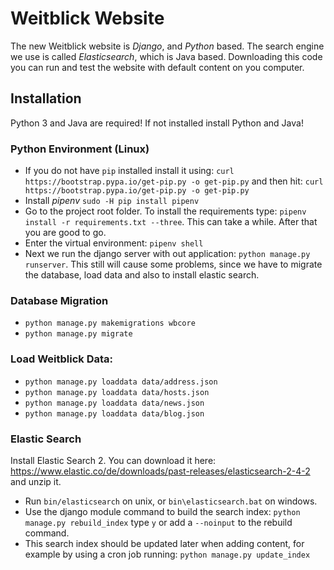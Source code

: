 # Weitblick Website

The new Weitblick website is *Django*, and *Python* based. The search engine we use is called *Elasticsearch*, which is Java based. Downloading this code you can run and test the website with default content on you computer.

## Installation

Python 3 and Java are required! If not installed install Python and Java!

### Python Environment (Linux)

* If you do not have `pip` installed install it using:
`curl https://bootstrap.pypa.io/get-pip.py -o get-pip.py`
and then hit: `curl https://bootstrap.pypa.io/get-pip.py -o get-pip.py`
* Install *pipenv* `sudo -H pip install pipenv`
* Go to the project root folder. To install the requirements type: `pipenv install -r requirements.txt --three`. This can take a while. After that you are good to go.
* Enter the virtual environment: `pipenv shell`
* Next we run the django server with out application: `python manage.py runserver`. This still will cause some problems, since we have to migrate the database, load data and also to install elastic search.

### Database Migration

* `python manage.py makemigrations wbcore`
* `python manage.py migrate`

### Load Weitblick Data:

* `python manage.py loaddata data/address.json`
* `python manage.py loaddata data/hosts.json`
* `python manage.py loaddata data/news.json`
* `python manage.py loaddata data/blog.json`

### Elastic Search

Install Elastic Search 2. You can download it here: https://www.elastic.co/de/downloads/past-releases/elasticsearch-2-4-2 and unzip it.

* Run `bin/elasticsearch` on unix, or `bin\elasticsearch.bat` on windows.
* Use the django module command to build the search index: `python manage.py rebuild_index` type `y` or add a `--noinput` to the rebuild command. 
* This search index should be updated later when adding content, for example by using a cron job running: `python manage.py update_index`




